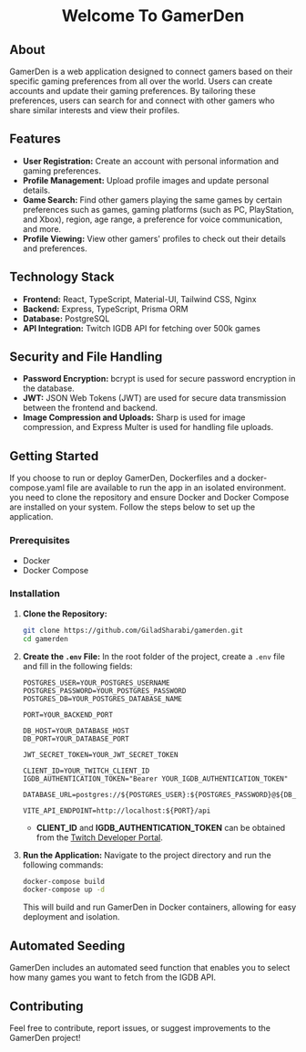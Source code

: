 <h1 align="center">Welcome To GamerDen</h1>

## About
GamerDen is a web application designed to connect gamers based on their specific gaming preferences from all over the world.
Users can create accounts and update their gaming preferences.
By tailoring these preferences, users can search for and connect with other gamers who share similar interests and view their profiles.


## Features
- **User Registration:** Create an account with personal information and gaming preferences.
- **Profile Management:** Upload profile images and update personal details.
- **Game Search:** Find other gamers playing the same games by certain preferences such as games, gaming platforms (such as PC, PlayStation, and Xbox), region, age range, a preference for voice communication, and more.
- **Profile Viewing:** View other gamers' profiles to check out their details and preferences.

## Technology Stack
- **Frontend:** React, TypeScript, Material-UI, Tailwind CSS, Nginx
- **Backend:** Express, TypeScript, Prisma ORM
- **Database:** PostgreSQL
- **API Integration:** Twitch IGDB API for fetching over 500k games

## Security and File Handling
- **Password Encryption:** bcrypt is used for secure password encryption in the database.
- **JWT:** JSON Web Tokens (JWT) are used for secure data transmission between the frontend and backend.
- **Image Compression and Uploads:** Sharp is used for image compression, and Express Multer is used for handling file uploads.


## Getting Started
If you choose to run or deploy GamerDen, Dockerfiles and a docker-compose.yaml file are available to run the app in an isolated environment.
you need to clone the repository and ensure Docker and Docker Compose are installed on your system. Follow the steps below to set up the application.

### Prerequisites
- Docker
- Docker Compose

### Installation
1. **Clone the Repository:**

    ```bash
    git clone https://github.com/GiladSharabi/gamerden.git
    cd gamerden
    ```
    
2. **Create the `.env` File:**
    In the root folder of the project, create a `.env` file and fill in the following fields:

    ```env
    POSTGRES_USER=YOUR_POSTGRES_USERNAME
    POSTGRES_PASSWORD=YOUR_POSTGRES_PASSWORD
    POSTGRES_DB=YOUR_POSTGRES_DATABASE_NAME
    
    PORT=YOUR_BACKEND_PORT
    
    DB_HOST=YOUR_DATABASE_HOST
    DB_PORT=YOUR_DATABASE_PORT
    
    JWT_SECRET_TOKEN=YOUR_JWT_SECRET_TOKEN
    
    CLIENT_ID=YOUR_TWITCH_CLIENT_ID
    IGDB_AUTHENTICATION_TOKEN="Bearer YOUR_IGDB_AUTHENTICATION_TOKEN"
    
    DATABASE_URL=postgres://${POSTGRES_USER}:${POSTGRES_PASSWORD}@${DB_HOST}:${DB_PORT}/${POSTGRES_DB}
    
    VITE_API_ENDPOINT=http://localhost:${PORT}/api
    ```

    - **CLIENT_ID** and **IGDB_AUTHENTICATION_TOKEN** can be obtained from the [Twitch Developer Portal](https://dev.twitch.tv/console/apps/create).

3. **Run the Application:**
    Navigate to the project directory and run the following commands:

    ```bash
    docker-compose build
    docker-compose up -d
    ```

    This will build and run GamerDen in Docker containers, allowing for easy deployment and isolation.

## Automated Seeding

GamerDen includes an automated seed function that enables you to select how many games you want to fetch from the IGDB API.

## Contributing

Feel free to contribute, report issues, or suggest improvements to the GamerDen project!
